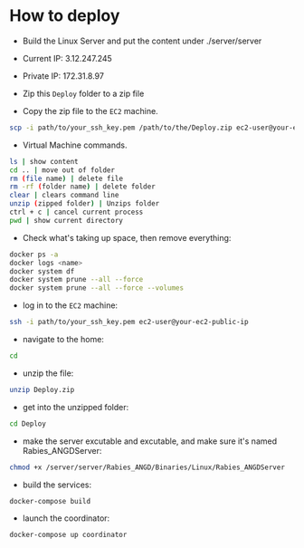 # How to deploy

* Build the Linux Server and put the content under ./server/server

* Current IP: 3.12.247.245
* Private IP: 172.31.8.97
  
* Zip this ```Deploy``` folder to a zip file

* Copy the zip file to the ```EC2``` machine.
```sh
scp -i path/to/your_ssh_key.pem /path/to/the/Deploy.zip ec2-user@your-ec2-public-ip:/home/ec2-user
```

* Virtual Machine commands.
```sh
ls | show content
cd .. | move out of folder
rm (file name) | delete file
rm -rf (folder name) | delete folder
clear | clears command line
unzip (zipped folder) | Unzips folder
ctrl + c | cancel current process
pwd | show current directory
```

* Check what's taking up space, then remove everything: 
```sh
docker ps -a 
docker logs <name>
docker system df
docker system prune --all --force
docker system prune --all --force --volumes
```

* log in to the ```EC2``` machine:
```sh
ssh -i path/to/your_ssh_key.pem ec2-user@your-ec2-public-ip
```

* navigate to the home:
```sh
cd
```

* unzip the file:
```sh
unzip Deploy.zip
```

* get into the unzipped folder:
```sh
cd Deploy
```

* make the server excutable and excutable, and make sure it's named Rabies_ANGDServer:
```sh
chmod +x /server/server/Rabies_ANGD/Binaries/Linux/Rabies_ANGDServer
```

* build the services:
```sh
docker-compose build
```

* launch the coordinator:
```sh
docker-compose up coordinator
```
